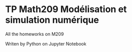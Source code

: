 # TP Math209 Modélisation et simulation numérique

All the homeworks on M209

Writen by Python on Jupyter Notebook
